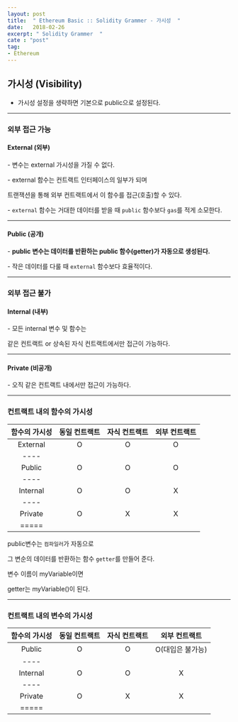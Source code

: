 ```yaml
---
layout: post
title:  " Ethereum Basic :: Solidity Grammer - 가시성  "
date:   2018-02-26
excerpt: " Solidity Grammer  "
cate : "post"
tag:
- Ethereum
---
```



## 가시성 (Visibility)

* 가시성 설정을 생략하면 기본으로 public으로 설정된다.

---


### 외부 접근 가능

#### External (외부)

\- 변수는 external 가시성을 가질 수 없다.

\- external 함수는 컨트랙트 인터페이스의 일부가 되며

트랜잭션을 통해 외부 컨트랙트에서 이 함수를 접근(호출)할 수 있다.

\- `external` 함수는 거대한 데이터를 받을 때 `public` 함수보다 `gas`를 적게 소모한다.

---


#### Public (공개)

\- <b> public 변수는 데이터를 반환하는 public 함수(getter)가 자동으로 생성된다. </b>

\- 작은 데이터를 다룰 때 `external` 함수보다 효율적이다.

---

### 외부 접근 불가

#### Internal (내부)

\- 모든 internal 변수 및 함수는 

같은 컨트랙트 or 상속된 자식 컨트랙트에서만 접근이 가능하다.

---

#### Private (비공개)

\- 오직 같은 컨트랙트 내에서만 접근이 가능하다.


---


### 컨트랙트 내의 함수의 가시성


| 함수의 가시성   | 동일 컨트랙트 | 자식 컨트랙트 | 외부 컨트랙트 |
|:-------:|:-------:|:-------:|:-------:|
| External | O | O | O |
| ----
| Public | O | O | O |
| ----
| Internal | O | O | X |
| ----
| Private | O | X | X |
|=====


public변수는 `컴파일러`가 자동으로 

그 변순의 데이터를 반환하는 함수 `getter`를 만들어 준다.

변수 이름이 myVariable이면

getter는 myVariable()이 된다.

---

### 컨트랙트 내의 변수의 가시성


| 함수의 가시성   | 동일 컨트랙트 | 자식 컨트랙트 | 외부 컨트랙트 |
|:-------:|:-------:|:-------:|:-------:|
| Public | O | O | O(대입은 불가능) |
| ----
| Internal | O | O | X |
| ----
| Private | O | X | X |
|=====



